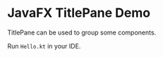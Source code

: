 JavaFX TitlePane Demo
=====================

TitlePane can be used to group some components.

Run `Hello.kt` in your IDE.

